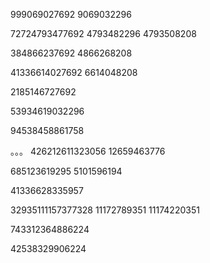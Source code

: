 999069027692
9069032296

72724793477692
4793482296
4793508208

384866237692
4866268208

41336614027692
6614048208

2185146727692

53934619032296

94538458861758


。。。
426212611323056
12659463776

685123619295
5101596194

41336628335957

32935111157377328
11172789351
11174220351

743312364886224

42538329906224
